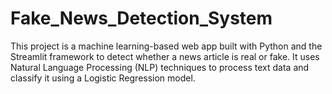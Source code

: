 # Fake_News_Detection_System
This project is a machine learning-based web app built with Python and the Streamlit framework to detect whether a news article is real or fake. It uses Natural Language Processing (NLP) techniques to process text data and classify it using a Logistic Regression model.
